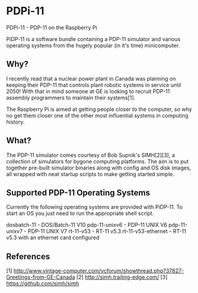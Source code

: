 PDPi-11
=======

PDPi-11 - PDP-11 on the Raspberry Pi

PiDP-11 is a software bundle containing a PDP-11 simulator and various operating
systems from the hugely popular (in it's time) minicomputer.

## Why?
I recently read that a nuclear power plant in Canada was planning on keeping
their PDP-11 that controls plant robotic systems in service until 2050! With
that in mind someone at GE is looking to recruit PDP-11 assembly programmers
to maintain their systems[1].

The Raspberry Pi is aimed at getting people closer to the computer, so why
no get them closer one of the other most influential systems in computing
history.

## What?
The PDP-11 simulator comes courtesy of Bob Supnik's SIMH[2][3], a collection
of simulators for bygone computing platforms. The aim is to put together
pre-built simulator binaries along with config and OS disk images, all
wrapped with neat startup scripts to make getting started simple.

## Supported PDP-11 Operating Systems
Currently the following operating systems are provided with PiDP-11. To start
an OS you just need to run the appropriate shell script.

dosbatch-11 - DOS/Batch-11 V10
pdp-11-unixv6 - PDP-11 UNIX V6
pdp-11-unixv7 - PDP-11 UNIX V7
rt-11-v53 - RT-11 v5.3
rt-11-v53-ethernet - RT-11 v5.3 with an ethernet card configured

## References
[1] http://www.vintage-computer.com/vcforum/showthread.php?37827-Greetings-from-GE-Canada
[2] http://simh.trailing-edge.com/
[3] https://github.com/simh/simh

